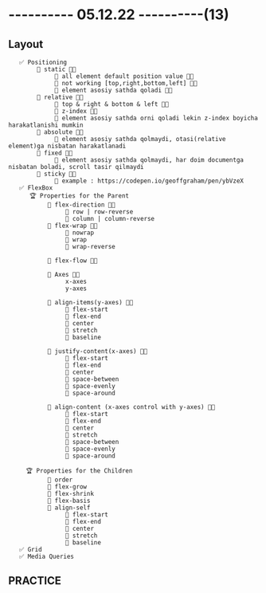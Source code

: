 # ---------- 05.12.22 ----------(13)

## Layout

       ✅ Positioning
            🔷 static 👍🏻
                 🎁 all element default position value 👍🏻
                 🎁 not working [top,right,bottom,left] 👍🏻
                 🎁 element asosiy sathda qoladi 👍🏻
            🔷 relative 👍🏻
                 🎁 top & right & bottom & left 👍🏻
                 🎁 z-index 👍🏻
                 🎁 element asosiy sathda orni qoladi lekin z-index boyicha harakatlanishi mumkin
            🔷 absolute 👍🏻
                 🎁 element asosiy sathda qolmaydi, otasi(relative element)ga nisbatan harakatlanadi
            🔷 fixed 👍🏻
                 🎁 element asosiy sathda qolmaydi, har doim documentga nisbatan boladi, scroll tasir qilmaydi
            🔷 sticky 👍🏻
                 🎁 example : https://codepen.io/geoffgraham/pen/ybVzeX
       ✅ FlexBox
          🏆 Properties for the Parent
               🔷 flex-direction 👍🏻
                    🎁 row | row-reverse
                    🎁 column | column-reverse
               🔷 flex-wrap 👍🏻
                    🎁 nowrap
                    🎁 wrap
                    🎁 wrap-reverse

               🔷 flex-flow 👍🏻

               🔷 Axes 👍🏻
                    x-axes
                    y-axes

               🔷 align-items(y-axes) 👍🏻
                    🎁 flex-start
                    🎁 flex-end
                    🎁 center
                    🎁 stretch
                    🎁 baseline

               🔷 justify-content(x-axes) 👍🏻
                    🎁 flex-start
                    🎁 flex-end
                    🎁 center
                    🎁 space-between
                    🎁 space-evenly
                    🎁 space-around

               🔷 align-content (x-axes control with y-axes) 👍🏻
                    🎁 flex-start
                    🎁 flex-end
                    🎁 center
                    🎁 stretch
                    🎁 space-between
                    🎁 space-evenly
                    🎁 space-around

         🏆 Properties for the Children
               🔷 order
               🔷 flex-grow
               🔷 flex-shrink
               🔷 flex-basis
               🔷 align-self
                    🎁 flex-start
                    🎁 flex-end
                    🎁 center
                    🎁 stretch
                    🎁 baseline
       ✅ Grid
       ✅ Media Queries

## PRACTICE
